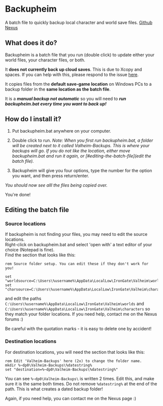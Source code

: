# Backupheim

A batch file to quickly backup local character and world save files.
[Github](https://github.com/lauren-aka-proudunicornmods/Backupheim)
[Nexus](https://www.nexusmods.com/valheim/mods/1325)

## What does it do?

Backupheim is a batch file that you run (double click) to update either your world files, your character files, or both.  

It **does not currently back up cloud saves**. This is due to Xcopy and spaces. If you can help with this, please respond to the issue [here]().

It copies files from the **default save-game location** on Windows PCs to a backup folder in the **same location as the batch file**.  

It is a ***manual backup not automatic*** so you will need to ***run backupheim.bat every time you want to back up!***

## How do I install it?

1. Put backupheim.bat anywhere on your computer.
2. Double click to run.
    *Note: When you first run backupheim.bat, a folder will be created next to it called Valheim-Backups. This is where your backups will go. If you do not like the location, either move backupheim.bat and run it again, or [#editing-the-batch-file](edit the batch file).*

3. Backupheim will give you four options, type the number for the option you want, and then press return/enter.

*You should now see alll the files being copied over.*

You're done!

## Editing the batch file

### Source locations

If backupheim is not finding your files, you may need to edit the source locations.  
Right-click on backupheim.bat and select 'open with' a text editor of your choice (Notepad is fine).  
Find the section that looks like this:

```batch
rem Source folder setup. You can edit these if they don't work for you!

set "worldsource=C:\Users\%username%\AppData\LocalLow\IronGate\Valheim\worlds"
set "charsource=C:\Users\%username%\AppData\LocalLow\IronGate\Valheim\characters"
```

and edit the paths ```C:\Users\%username%\AppData\LocalLow\IronGate\Valheim\worlds``` and ```C:\Users\%username%\AppData\LocalLow\IronGate\Valheim\characters``` so they match your folder locations. If you need help, contact me on the Nexus forums :)

Be careful with the quotation marks - it is easy to delete one by accident!

### Destination locations

For destination locations, you will need the section that looks like this:

```batch
rem Edit 'Valheim-Backups' here (2x) to change the folder name.
mkdir %~dp0\Valheim-Backups\%datestring%
set "destination=%~dp0\Valheim-Backups\%datestring%"
```

You can see `%~dp0\Valheim-Backups\` is written 2 times. Edit this, and make sure it is the same both times.
Do not remove `%datestring%` at the end of the path. This is what creates a dated backup folder!

Again, if you need help, you can contact me on the Nexus page :)
